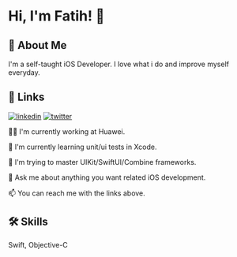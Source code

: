 
# Hi, I'm Fatih! 👋


## 🚀 About Me
I'm a self-taught iOS Developer. I love what i do and improve myself everyday.


## 🔗 Links
[![linkedin](https://img.shields.io/badge/linkedin-0A66C2?style=for-the-badge&logo=linkedin&logoColor=white)](https://www.linkedin.com/in/fatih-saglam-879603181/)
[![twitter](https://img.shields.io/badge/twitter-1DA1F2?style=for-the-badge&logo=twitter&logoColor=white)](https://twitter.com/fatihios)


👩‍💻 I'm currently working at Huawei.

🧠 I'm currently learning unit/ui tests in Xcode.

🤔 I'm trying to master UIKit/SwiftUI/Combine frameworks.

💬 Ask me about anything you want related iOS development.

📫 You can reach me with the links above.


## 🛠 Skills
Swift, Objective-C

